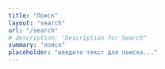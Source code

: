 ```yaml
---
title: "Поиск"
layout: "search"
url: "/search"
# description: "Description for Search"
summary: "поиск"
placeholder: "введите текст для поиска..."
---
```

